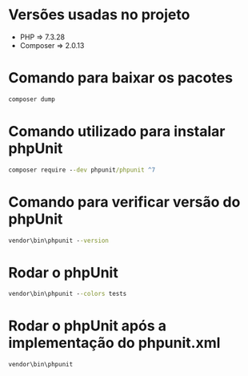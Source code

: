 # Versões usadas no projeto
- PHP => 7.3.28
- Composer => 2.0.13

# Comando para baixar os pacotes
```cmd
composer dump
```

# Comando utilizado para instalar phpUnit
```cmd
composer require --dev phpunit/phpunit ^7
```

# Comando para verificar versão do phpUnit
```cmd
vendor\bin\phpunit --version
```

# Rodar o phpUnit
```cmd
vendor\bin\phpunit --colors tests
```

# Rodar o phpUnit após a implementação do phpunit.xml
```cmd
vendor\bin\phpunit
```